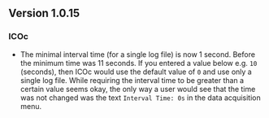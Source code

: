 ## Version 1.0.15

### ICOc

- The minimal interval time (for a single log file) is now 1 second. Before the minimum time was 11 seconds. If you entered a value below e.g. `10` (seconds), then ICOc would use the default value of `0` and use only a single log file. While requiring the interval time to be greater than a certain value seems okay, the only way a user would see that the time was not changed was the text `Interval Time: 0s` in the data acquisition menu.

